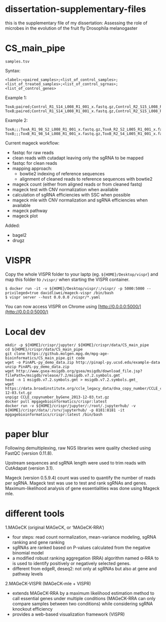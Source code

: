 # dissertation-supplementary-files
this is the supplementary file of my dissertation: Assessing the role of microbes in the evolution of the fruit fly Drosophila melanogaster


# CS_main_pipe

`samples.tsv`

Syntax:
```
<label>;<paired_samples>;<list_of_control_samples>;<list_of_treated_samples>;<list_of_control_sgrnas>;<list_of_control_genes>
```

Example 1:
```
ToxA;paired;Control_R1_S14_L008_R1_001_x.fastq.gz,Control_R2_S15_L008_R1_001_x.fastq.gz;ToxA_R1_98_S2_L008_R1_001_x.fastq.gz,ToxA_R2_S2_L005_R1_001_x.fastq.gz;none;none
ToxB;paired;Control_R1_S14_L008_R1_001_x.fastq.gz,Control_R2_S15_L008_R1_001_x.fastq.gz;ToxB_R1_98_S4_L008_R1_001_x.fastq.gz,ToxB_R2_S4_L005_R1_001_x.fastq.gz;none;none
```

Example 2:
```
ToxA;;;ToxA_R1_98_S2_L008_R1_001_x.fastq.gz,ToxA_R2_S2_L005_R1_001_x.fastq.gz;none;none
ToxB;;;ToxB_R1_98_S4_L008_R1_001_x.fastq.gz,ToxB_R2_S4_L005_R1_001_x.fastq.gz;none;none
```

Current mageck workflow:
- fastqc for raw reads
- clean reads with cutadapt leaving only the sgRNA to be mapped
- fastqc for clean reads
- mapping approach:
    - bowtie2 indexing of reference sequences
    - alignment of cleaned reads to reference sequences with bowtie2
- mageck count (either from aligned reads or from cleaned fastq)
- mageck test with CNV normalization when available
- calculation of sgRNA efficiencies with SSC when possible
- mageck mle with CNV normalization and sgRNA efficiencies when available
- mageck pathway
- mageck plot

Added:

- bagel2
- drugz

# VISPR

Copy the whole VISPR folder to your laptp (eg. `${HOME}/Desktop/vispr`) and map this folder to `/vispr/` when starting the VISPR container.
```
$ docker run -it -v ${HOME}/Desktop/vispr/:/vispr/ -p 5000:5000 --privileged=true davidliwei/mageck-vispr /bin/bash
$ vispr server --host 0.0.0.0 /vispr/*.yaml
```
You can now access VISPR on Chrome using [http://0.0.0.0:5000/](http://0.0.0.0:5000/)

# Local dev

```
mkdir -p ${HOME}/crispr/jupyter/ ${HOME}/crispr/data/CS_main_pipe
cd ${HOME}/crispr/data/CS_main_pipe
git clone https://github.molgen.mpg.de/mpg-age-bioinformatics/CS_main_pipe.git code
wget -o PinAPL-py_demo_data.zip http://pinapl-py.ucsd.edu/example-data
unzip PinAPL-py_demo_data.zip
wget http://www.gsea-msigdb.org/gsea/msigdb/download_file.jsp?filePath=/msigdb/release/7.2/msigdb.v7.2.symbols.gmt
head -n 1 msigdb.v7.2.symbols.gmt > msigdb.v7.2.symbols.gmt_
wget https://data.broadinstitute.org/ccle_legacy_data/dna_copy_number/CCLE_copynumber_byGene_2013-12-03.txt.gz
unpigz CCLE_copynumber_byGene_2013-12-03.txt.gz 
docker pull mpgagebioinformatics/crispr:latest
docker run -v ${HOME}/crispr/jupyter/:/root/.jupyterhub/ -v ${HOME}/crispr/data/:/srv/jupyterhub/ -p 8181:8181 -it mpgagebioinformatics/crispr:latest /bin/bash
```

# paper blur

Following demultiplexing, raw NGS libraries were quality checked using FastQC (version 0.11.8).

Upstream sequences and sgRNA length were used to trim reads with CutAdapat (version 3.1).

Mageck (version 0.5.9.4) count was used to quantify the number of reads per sgRNA. Mageck test was use to test and rank sgRNAs and genes. Maximum-likelihood analysis of gene essentialities was done using Mageck mle. 

# different tools

1.MAGeCK (original MAGeCK, or ‘MAGeCK-RRA’)
- four steps: read count normalization, mean-variance modeling, sgRNA ranking and gene ranking
- sgRNAs are ranked based on P-values calculated from the negative binomial model
- a modified robust ranking aggregation (RRA) algorithm named α-RRA to is used to identify positively or negatively selected genes.
- different from edgeR, deseq2: not only at sgRNAs but also at gene and pathway levels

2.MAGeCK-VISPR (MAGeCK-mle + VISPR)
- extends MAGeCK-RRA by a maximum likelihood estimation method to call essential genes under multiple conditions (MAGeCK-RRA can only compare samples between two conditions) while considering sgRNA knockout efficiency
- provides a web-based visualization framework (VISPR)

